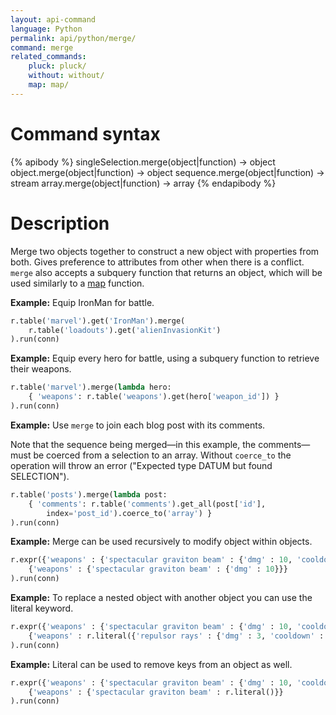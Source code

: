 ```yaml
---
layout: api-command
language: Python
permalink: api/python/merge/
command: merge
related_commands:
    pluck: pluck/
    without: without/
    map: map/
---
```


# Command syntax #

{% apibody %}
singleSelection.merge(object|function) &rarr; object
object.merge(object|function) &rarr; object
sequence.merge(object|function) &rarr; stream
array.merge(object|function) &rarr; array
{% endapibody %}

# Description #

Merge two objects together to construct a new object with properties from both. Gives preference to attributes from other when there is a conflict. `merge` also accepts a subquery function that returns an object, which will be used similarly to a [map](/api/python/map/) function.

__Example:__ Equip IronMan for battle.

```py
r.table('marvel').get('IronMan').merge(
    r.table('loadouts').get('alienInvasionKit')
).run(conn)
```

__Example:__ Equip every hero for battle, using a subquery function to retrieve their weapons.

```py
r.table('marvel').merge(lambda hero:
    { 'weapons': r.table('weapons').get(hero['weapon_id']) }
).run(conn)
```

__Example:__ Use `merge` to join each blog post with its comments.

Note that the sequence being merged&mdash;in this example, the comments&mdash;must be coerced from a selection to an array. Without `coerce_to` the operation will throw an error ("Expected type DATUM but found SELECTION").

```py
r.table('posts').merge(lambda post:
    { 'comments': r.table('comments').get_all(post['id'],
        index='post_id').coerce_to('array') }
).run(conn)
```

__Example:__ Merge can be used recursively to modify object within objects.

```py
r.expr({'weapons' : {'spectacular graviton beam' : {'dmg' : 10, 'cooldown' : 20}}}).merge(
    {'weapons' : {'spectacular graviton beam' : {'dmg' : 10}}}
).run(conn)
```


__Example:__ To replace a nested object with another object you can use the literal keyword.

```py
r.expr({'weapons' : {'spectacular graviton beam' : {'dmg' : 10, 'cooldown' : 20}}}).merge(
    {'weapons' : r.literal({'repulsor rays' : {'dmg' : 3, 'cooldown' : 0}})}
).run(conn)
```


__Example:__ Literal can be used to remove keys from an object as well.

```py
r.expr({'weapons' : {'spectacular graviton beam' : {'dmg' : 10, 'cooldown' : 20}}}).merge(
    {'weapons' : {'spectacular graviton beam' : r.literal()}}
).run(conn)
```

